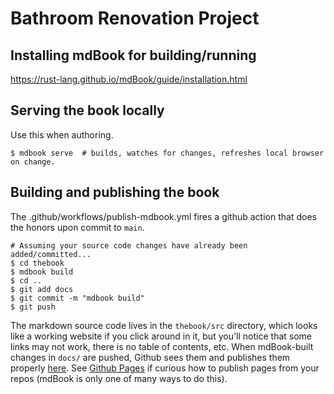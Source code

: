 # Bathroom Renovation Project

## Installing mdBook for building/running

https://rust-lang.github.io/mdBook/guide/installation.html

## Serving the book locally
Use this when authoring.
```
$ mdbook serve  # builds, watches for changes, refreshes local browser on change.
```

## Building and publishing the book
The .github/workflows/publish-mdbook.yml fires a github action that does the honors upon commit to `main`.

```
# Assuming your source code changes have already been added/committed...
$ cd thebook
$ mdbook build
$ cd ..
$ git add docs
$ git commit -m "mdbook build"
$ git push
```

The markdown source code lives in the `thebook/src` directory, which looks like a working website if you click around in it, but you'll notice that some links may not work, there is no table of contents, etc.  When mdBook-built changes in `docs/` are pushed, Github sees them and publishes them properly [here](https://walquis.github.io/git-basics-team-project).  See [Github Pages](https://pages.github.com) if curious how to publish pages from your repos (mdBook is only one of many ways to do this).
